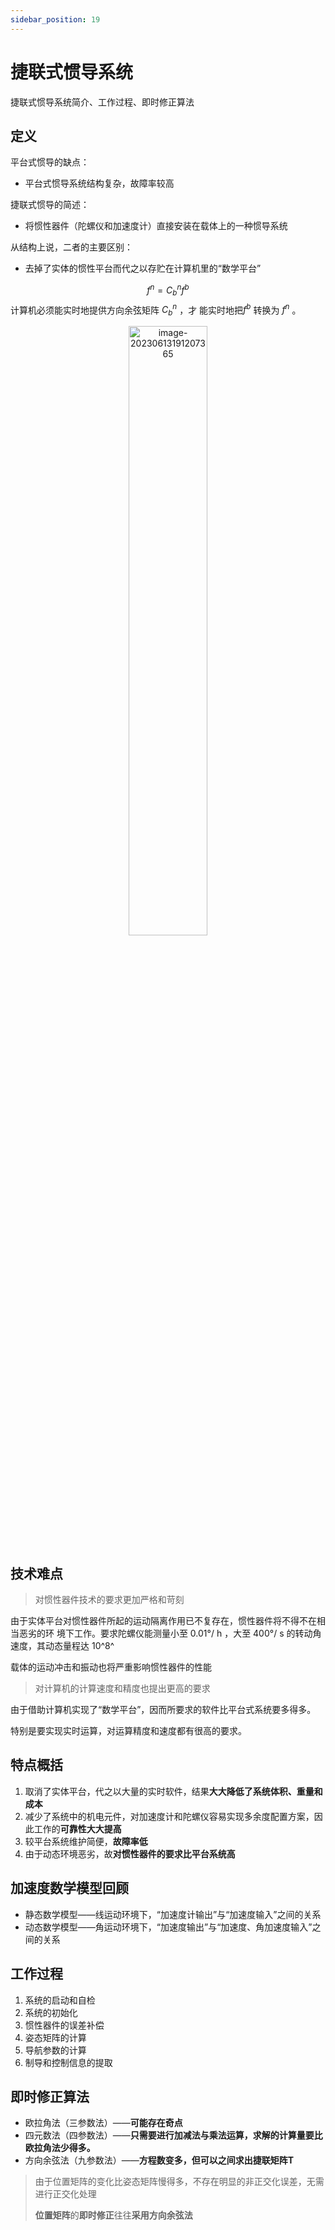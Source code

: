 ```yaml
---
sidebar_position: 19
---
```


# 捷联式惯导系统

捷联式惯导系统简介、工作过程、即时修正算法

## 定义

平台式惯导的缺点：

- 平台式惯导系统结构复杂，故障率较高

捷联式惯导的简述：

- 将惯性器件（陀螺仪和加速度计）直接安装在载体上的一种惯导系统

从结构上说，二者的主要区别：

- 去掉了实体的惯性平台而代之以存贮在计算机里的“数学平台”

$$
f^n=C_b^n f^b
$$
计算机必须能实时地提供方向余弦矩阵 $C_b^n$ ，才 能实时地把$f^b$ 转换为 $f^n$ 。

<center><img src={require('./assets/image-20230613191207365.png').default} alt="image-20230613191207365" width="50%" /></center>

## 技术难点

> 对惯性器件技术的要求更加严格和苛刻

由于实体平台对惯性器件所起的运动隔离作用已不复存在，惯性器件将不得不在相当恶劣的环
境下工作。要求陀螺仪能测量小至 0.01°/ h ，大至 400°/ s 的转动角速度，其动态量程达 10^8^

载体的运动冲击和振动也将严重影响惯性器件的性能

> 对计算机的计算速度和精度也提出更高的要求

由于借助计算机实现了“数学平台”，因而所要求的软件比平台式系统要多得多。

特别是要实现实时运算，对运算精度和速度都有很高的要求。

## 特点概括

1. 取消了实体平台，代之以大量的实时软件，结果**大大降低了系统体积、重量和成本**
2. 减少了系统中的机电元件，对加速度计和陀螺仪容易实现多余度配置方案，因此工作的**可靠性大大提高**
3. 较平台系统维护简便，**故障率低**
4. 由于动态环境恶劣，故**对惯性器件的要求比平台系统高**

## 加速度数学模型回顾

- 静态数学模型——线运动环境下，“加速度计输出”与“加速度输入”之间的关系
- 动态数学模型——角运动环境下，“加速度输出”与“加速度、角加速度输入”之间的关系

## 工作过程

1. 系统的启动和自检
2. 系统的初始化
3. 惯性器件的误差补偿
4. 姿态矩阵的计算
5. 导航参数的计算
6. 制导和控制信息的提取

## 即时修正算法

- 欧拉角法（三参数法）——**可能存在奇点**
- 四元数法（四参数法）——**只需要进行加减法与乘法运算，求解的计算量要比欧拉角法少得多。**
- 方向余弦法（九参数法）——**方程数变多，但可以之间求出捷联矩阵T**

> 由于位置矩阵的变化比姿态矩阵慢得多，不存在明显的非正交化误差，无需进行正交化处理
>
> **位置矩阵**的**即时修正**往往**采用方向余弦法**